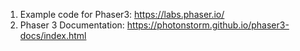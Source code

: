 1. Example code for Phaser3: https://labs.phaser.io/
2. Phaser 3 Documentation: https://photonstorm.github.io/phaser3-docs/index.html
